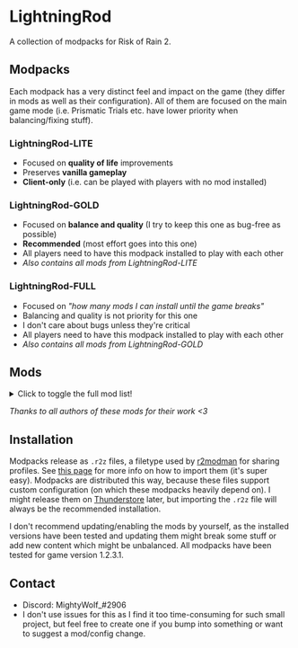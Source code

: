 # LightningRod

A collection of modpacks for Risk of Rain 2.

## Modpacks

Each modpack has a very distinct feel and impact on the game (they differ in mods as well as their configuration). All of them are focused on the main game mode (i.e. Prismatic Trials etc. have lower priority when balancing/fixing stuff).

### LightningRod-**LITE**

* Focused on **quality of life** improvements
* Preserves **vanilla gameplay**
* **Client-only** (i.e. can be played with players with no mod installed)

### LightningRod-**GOLD**

* Focused on **balance and quality** (I try to keep this one as bug-free as possible)
* **Recommended** (most effort goes into this one)
* All players need to have this modpack installed to play with each other
* *Also contains all mods from LightningRod-LITE*

### LightningRod-**FULL**

* Focused on *"how many mods I can install until the game breaks"*
* Balancing and quality is not priority for this one
* I don't care about bugs unless they're critical
* All players need to have this modpack installed to play with each other
* *Also contains all mods from LightningRod-GOLD*

## Mods

<details>
  <summary>Click to toggle the full mod list!</summary>

| Mod | LightningRod-FULL | LightningRod-GOLD | LightningRod-LITE |
| -- | :-: | :-: | :-: |
| [bbepis-BepInExPack](https://thunderstore.io/package/bbepis/BepInExPack/) | [5.4.1905](https://thunderstore.io/package/bbepis/BepInExPack/5.4.1905) | [5.4.1905](https://thunderstore.io/package/bbepis/BepInExPack/5.4.1905) | [5.4.1905](https://thunderstore.io/package/bbepis/BepInExPack/5.4.1905) |
| [XoXFaby-BetterUI](https://thunderstore.io/package/XoXFaby/BetterUI/) | [2.5.12](https://thunderstore.io/package/XoXFaby/BetterUI/2.5.12) | [2.5.12](https://thunderstore.io/package/XoXFaby/BetterUI/2.5.12) | [2.5.12](https://thunderstore.io/package/XoXFaby/BetterUI/2.5.12) |
| [RiskofThunder-HookGenPatcher](https://thunderstore.io/package/RiskofThunder/HookGenPatcher/) | [1.2.3](https://thunderstore.io/package/RiskofThunder/HookGenPatcher/1.2.3) | [1.2.3](https://thunderstore.io/package/RiskofThunder/HookGenPatcher/1.2.3) | [1.2.3](https://thunderstore.io/package/RiskofThunder/HookGenPatcher/1.2.3) |
| [JohnEdwa-RTAutoSprintEx](https://thunderstore.io/package/JohnEdwa/RTAutoSprintEx/) | [2.1.2](https://thunderstore.io/package/JohnEdwa/RTAutoSprintEx/2.1.2) | [2.1.2](https://thunderstore.io/package/JohnEdwa/RTAutoSprintEx/2.1.2) | [2.1.2](https://thunderstore.io/package/JohnEdwa/RTAutoSprintEx/2.1.2) |
| [XoXFaby-BetterAPI](https://thunderstore.io/package/XoXFaby/BetterAPI/) | [4.0.3](https://thunderstore.io/package/XoXFaby/BetterAPI/4.0.3) | [4.0.3](https://thunderstore.io/package/XoXFaby/BetterAPI/4.0.3) |
| [Evaisa-MoreShrines](https://thunderstore.io/package/Evaisa/MoreShrines/) | [1.5.1](https://thunderstore.io/package/Evaisa/MoreShrines/1.5.1) | [1.5.1](https://thunderstore.io/package/Evaisa/MoreShrines/1.5.1) |
| [Moffein-Acrid_Blight_Stack_Buff](https://thunderstore.io/package/Moffein/Acrid_Blight_Stack_Buff/) | [1.0.2](https://thunderstore.io/package/Moffein/Acrid_Blight_Stack_Buff/1.0.2) | [1.0.2](https://thunderstore.io/package/Moffein/Acrid_Blight_Stack_Buff/1.0.2) |
| [TheTimesweeper-AcridHitboxBuff](https://thunderstore.io/package/TheTimesweeper/AcridHitboxBuff/) | [1.1.1](https://thunderstore.io/package/TheTimesweeper/AcridHitboxBuff/1.1.1) | [1.1.1](https://thunderstore.io/package/TheTimesweeper/AcridHitboxBuff/1.1.1) |
| [XoXFaby-BetterGameplay](https://thunderstore.io/package/XoXFaby/BetterGameplay/) | [1.1.2](https://thunderstore.io/package/XoXFaby/BetterGameplay/1.1.2) | [1.1.2](https://thunderstore.io/package/XoXFaby/BetterGameplay/1.1.2) |
| [XoXFaby-MoreItems](https://thunderstore.io/package/XoXFaby/MoreItems/) | [2.2.2](https://thunderstore.io/package/XoXFaby/MoreItems/2.2.2) |
| [Moffein-Raise_Monster_Level_Cap](https://thunderstore.io/package/Moffein/Raise_Monster_Level_Cap/) | [1.0.8](https://thunderstore.io/package/Moffein/Raise_Monster_Level_Cap/1.0.8) | [1.0.8](https://thunderstore.io/package/Moffein/Raise_Monster_Level_Cap/1.0.8) |
| [Moffein-Lunar_Wisp_Falloff](https://thunderstore.io/package/Moffein/Lunar_Wisp_Falloff/) | [1.1.1](https://thunderstore.io/package/Moffein/Lunar_Wisp_Falloff/1.1.1) | [1.1.1](https://thunderstore.io/package/Moffein/Lunar_Wisp_Falloff/1.1.1) |
| [William758-DiluvianArtifact](https://thunderstore.io/package/William758/DiluvianArtifact/) | [1.1.1](https://thunderstore.io/package/William758/DiluvianArtifact/1.1.1) | [1.1.1](https://thunderstore.io/package/William758/DiluvianArtifact/1.1.1) |
| [Moffein-AI_Blacklist](https://thunderstore.io/package/Moffein/AI_Blacklist/) | [1.4.5](https://thunderstore.io/package/Moffein/AI_Blacklist/1.4.5) | [1.4.5](https://thunderstore.io/package/Moffein/AI_Blacklist/1.4.5) |
| [Bubbet-BubbetsItems](https://thunderstore.io/package/Bubbet/BubbetsItems/) | [1.7.0](https://thunderstore.io/package/Bubbet/BubbetsItems/1.7.0) |
| [Bubbet-SkipIntro](https://thunderstore.io/package/Bubbet/SkipIntro/) | [1.0.0](https://thunderstore.io/package/Bubbet/SkipIntro/1.0.0) | [1.0.0](https://thunderstore.io/package/Bubbet/SkipIntro/1.0.0) | [1.0.0](https://thunderstore.io/package/Bubbet/SkipIntro/1.0.0) |
| [Bubbet-WhatAmILookingAt](https://thunderstore.io/package/Bubbet/WhatAmILookingAt/) | [1.6.1](https://thunderstore.io/package/Bubbet/WhatAmILookingAt/1.6.1) | [1.6.1](https://thunderstore.io/package/Bubbet/WhatAmILookingAt/1.6.1) |
| [Bubbet-DamageHistory](https://thunderstore.io/package/Bubbet/DamageHistory/) | [1.2.1](https://thunderstore.io/package/Bubbet/DamageHistory/1.2.1) | [1.2.1](https://thunderstore.io/package/Bubbet/DamageHistory/1.2.1) | [1.2.1](https://thunderstore.io/package/Bubbet/DamageHistory/1.2.1) |
| [tristanmcpherson-R2API](https://thunderstore.io/package/tristanmcpherson/R2API/) | [4.3.21](https://thunderstore.io/package/tristanmcpherson/R2API/4.3.21) | [4.3.21](https://thunderstore.io/package/tristanmcpherson/R2API/4.3.21) | [4.3.21](https://thunderstore.io/package/tristanmcpherson/R2API/4.3.21) |
| [IHarbHD-DebugToolkit](https://thunderstore.io/package/IHarbHD/DebugToolkit/) | [3.7.1](https://thunderstore.io/package/IHarbHD/DebugToolkit/3.7.1) | [3.7.1](https://thunderstore.io/package/IHarbHD/DebugToolkit/3.7.1) | [3.7.1](https://thunderstore.io/package/IHarbHD/DebugToolkit/3.7.1) |
| [niwith-DropinMultiplayer](https://thunderstore.io/package/niwith/DropinMultiplayer/) | [2.0.0](https://thunderstore.io/package/niwith/DropinMultiplayer/2.0.0) | [2.0.0](https://thunderstore.io/package/niwith/DropinMultiplayer/2.0.0) | [2.0.0](https://thunderstore.io/package/niwith/DropinMultiplayer/2.0.0) |
| [Moffein-Fix_Playercount](https://thunderstore.io/package/Moffein/Fix_Playercount/) | [1.2.2](https://thunderstore.io/package/Moffein/Fix_Playercount/1.2.2) | [1.2.2](https://thunderstore.io/package/Moffein/Fix_Playercount/1.2.2) | [1.2.2](https://thunderstore.io/package/Moffein/Fix_Playercount/1.2.2) |
| [DekuDesu-MiniMapMod](https://thunderstore.io/package/DekuDesu/MiniMapMod/) | [3.3.2](https://thunderstore.io/package/DekuDesu/MiniMapMod/3.3.2) | [3.3.2](https://thunderstore.io/package/DekuDesu/MiniMapMod/3.3.2) | [3.3.2](https://thunderstore.io/package/DekuDesu/MiniMapMod/3.3.2) |
| [Faustvii-QoLChests](https://thunderstore.io/package/Faustvii/QoLChests/) | [1.1.8](https://thunderstore.io/package/Faustvii/QoLChests/1.1.8) | [1.1.8](https://thunderstore.io/package/Faustvii/QoLChests/1.1.8) | [1.1.8](https://thunderstore.io/package/Faustvii/QoLChests/1.1.8) |
| [ImKyle4815-ArtifactEnsemble](https://thunderstore.io/package/ImKyle4815/ArtifactEnsemble/) | [2.2.2](https://thunderstore.io/package/ImKyle4815/ArtifactEnsemble/2.2.2) | [2.2.2](https://thunderstore.io/package/ImKyle4815/ArtifactEnsemble/2.2.2) |
| [12GaugeAwayFromFace-Artificer_Academic_Skin](https://thunderstore.io/package/12GaugeAwayFromFace/Artificer_Academic_Skin/) | [1.0.4](https://thunderstore.io/package/12GaugeAwayFromFace/Artificer_Academic_Skin/1.0.4) | [1.0.4](https://thunderstore.io/package/12GaugeAwayFromFace/Artificer_Academic_Skin/1.0.4) |
| [MagnusMagnuson-BiggerBazaar](https://thunderstore.io/package/MagnusMagnuson/BiggerBazaar/) | [1.13.6](https://thunderstore.io/package/MagnusMagnuson/BiggerBazaar/1.13.6) | [1.13.6](https://thunderstore.io/package/MagnusMagnuson/BiggerBazaar/1.13.6) |
| [Dragonyck-Bomber](https://thunderstore.io/package/Dragonyck/Bomber/) | [1.2.1](https://thunderstore.io/package/Dragonyck/Bomber/1.2.1) |
| [Gnome-ChefMod](https://thunderstore.io/package/Gnome/ChefMod/) | [2.0.19](https://thunderstore.io/package/Gnome/ChefMod/2.0.19) | [2.0.19](https://thunderstore.io/package/Gnome/ChefMod/2.0.19) |
| [Judgy-ConfigEgocentrism](https://thunderstore.io/package/Judgy/ConfigEgocentrism/) | [1.2.0](https://thunderstore.io/package/Judgy/ConfigEgocentrism/1.2.0) | [1.2.0](https://thunderstore.io/package/Judgy/ConfigEgocentrism/1.2.0) |
| [nayDPz-Dancer](https://thunderstore.io/package/nayDPz/Dancer/) | [0.9.82](https://thunderstore.io/package/nayDPz/Dancer/0.9.82) | [0.9.82](https://thunderstore.io/package/nayDPz/Dancer/0.9.82) |
| [TailLover-DinoMulT](https://thunderstore.io/package/TailLover/DinoMulT/) | [1.0.3](https://thunderstore.io/package/TailLover/DinoMulT/1.0.3) | [1.0.3](https://thunderstore.io/package/TailLover/DinoMulT/1.0.3) |
| [egpimp-EggsUtils](https://thunderstore.io/package/egpimp/EggsUtils/) | [1.1.2](https://thunderstore.io/package/egpimp/EggsUtils/1.1.2) | [1.1.2](https://thunderstore.io/package/egpimp/EggsUtils/1.1.2) |
| [egpimp-EggsSkills](https://thunderstore.io/package/egpimp/EggsSkills/) | [2.1.3](https://thunderstore.io/package/egpimp/EggsSkills/2.1.3) | [2.1.3](https://thunderstore.io/package/egpimp/EggsSkills/2.1.3) |
| [EnforcerGang-Enforcer](https://thunderstore.io/package/EnforcerGang/Enforcer/) | [3.3.9](https://thunderstore.io/package/EnforcerGang/Enforcer/3.3.9) | [3.3.9](https://thunderstore.io/package/EnforcerGang/Enforcer/3.3.9) |
| [Moffein-Engi_M1_Autofire](https://thunderstore.io/package/Moffein/Engi_M1_Autofire/) | [1.1.4](https://thunderstore.io/package/Moffein/Engi_M1_Autofire/1.1.4) | [1.1.4](https://thunderstore.io/package/Moffein/Engi_M1_Autofire/1.1.4) |
| [Rico-GeneticArtifact](https://thunderstore.io/package/Rico/GeneticArtifact/) | [4.4.0](https://thunderstore.io/package/Rico/GeneticArtifact/4.4.0) | [4.4.0](https://thunderstore.io/package/Rico/GeneticArtifact/4.4.0) |
| [EnforcerGang-HAND_OVERCLOCKED](https://thunderstore.io/package/EnforcerGang/HAND_OVERCLOCKED/) | [0.2.6](https://thunderstore.io/package/EnforcerGang/HAND_OVERCLOCKED/0.2.6) | [0.2.6](https://thunderstore.io/package/EnforcerGang/HAND_OVERCLOCKED/0.2.6) |
| [ThinkInvis-Hypercrit](https://thunderstore.io/package/ThinkInvis/Hypercrit/) | [2.0.3](https://thunderstore.io/package/ThinkInvis/Hypercrit/2.0.3) | [2.0.3](https://thunderstore.io/package/ThinkInvis/Hypercrit/2.0.3) |
| [Shasocais-Melting_Pot](https://thunderstore.io/package/Shasocais/Melting_Pot/) | [0.0.75](https://thunderstore.io/package/Shasocais/Melting_Pot/0.0.75) |
| [Ya_boi_PHAT-MercenaryTweaks](https://thunderstore.io/package/Ya_boi_PHAT/MercenaryTweaks/) | [1.2.5](https://thunderstore.io/package/Ya_boi_PHAT/MercenaryTweaks/1.2.5) | [1.2.5](https://thunderstore.io/package/Ya_boi_PHAT/MercenaryTweaks/1.2.5) |
| [EnforcerGang-MinerUnearthed](https://thunderstore.io/package/EnforcerGang/MinerUnearthed/) | [1.6.9](https://thunderstore.io/package/EnforcerGang/MinerUnearthed/1.6.9) | [1.6.9](https://thunderstore.io/package/EnforcerGang/MinerUnearthed/1.6.9) |
| [TheMysticSword-MysticsRisky2Utils](https://thunderstore.io/package/TheMysticSword/MysticsRisky2Utils/) | [2.0.4](https://thunderstore.io/package/TheMysticSword/MysticsRisky2Utils/2.0.4) | [2.0.4](https://thunderstore.io/package/TheMysticSword/MysticsRisky2Utils/2.0.4) |
| [TheMysticSword-MysticsItems](https://thunderstore.io/package/TheMysticSword/MysticsItems/) | [2.0.13](https://thunderstore.io/package/TheMysticSword/MysticsItems/2.0.13) | [2.0.13](https://thunderstore.io/package/TheMysticSword/MysticsItems/2.0.13) |
| [Paladin_Alliance-PaladinMod](https://thunderstore.io/package/Paladin_Alliance/PaladinMod/) | [1.5.10](https://thunderstore.io/package/Paladin_Alliance/PaladinMod/1.5.10) | [1.5.10](https://thunderstore.io/package/Paladin_Alliance/PaladinMod/1.5.10) |
| [RedMushie-RedsSacrifice](https://thunderstore.io/package/RedMushie/RedsSacrifice/) | [1.1.1](https://thunderstore.io/package/RedMushie/RedsSacrifice/1.1.1) | [1.1.1](https://thunderstore.io/package/RedMushie/RedsSacrifice/1.1.1) |
| [Heyimnoob-SkillsFromtheDeepEnd](https://thunderstore.io/package/Heyimnoob/SkillsFromtheDeepEnd/) | [1.9.0](https://thunderstore.io/package/Heyimnoob/SkillsFromtheDeepEnd/1.9.0) |
| [EnforcerGang-SniperClassic](https://thunderstore.io/package/EnforcerGang/SniperClassic/) | [1.0.13](https://thunderstore.io/package/EnforcerGang/SniperClassic/1.0.13) | [1.0.13](https://thunderstore.io/package/EnforcerGang/SniperClassic/1.0.13) |
| [TheTimesweeper-SurvivorSortOrder](https://thunderstore.io/package/TheTimesweeper/SurvivorSortOrder/) | [0.1.2](https://thunderstore.io/package/TheTimesweeper/SurvivorSortOrder/0.1.2) | [0.1.2](https://thunderstore.io/package/TheTimesweeper/SurvivorSortOrder/0.1.2) |
| [kking117-WarBannerBuff](https://thunderstore.io/package/kking117/WarBannerBuff/) | [5.0.2](https://thunderstore.io/package/kking117/WarBannerBuff/5.0.2) | [5.0.2](https://thunderstore.io/package/kking117/WarBannerBuff/5.0.2) |
| [William758-ZetArtifacts](https://thunderstore.io/package/William758/ZetArtifacts/) | [1.3.4](https://thunderstore.io/package/William758/ZetArtifacts/1.3.4) | [1.3.4](https://thunderstore.io/package/William758/ZetArtifacts/1.3.4) |
| [Dragonyck-Auriel](https://thunderstore.io/package/Dragonyck/Auriel/) | [1.5.0](https://thunderstore.io/package/Dragonyck/Auriel/1.5.0) |
| [DrBibop-VRAPI](https://thunderstore.io/package/DrBibop/VRAPI/) | [1.0.1](https://thunderstore.io/package/DrBibop/VRAPI/1.0.1) |
| [dgosling-dgoslings_Samus_Mod](https://thunderstore.io/package/dgosling/dgoslings_Samus_Mod/) | [2.1.9](https://thunderstore.io/package/dgosling/dgoslings_Samus_Mod/2.1.9) |
| [Ethanol10-Ganondorf_Mod](https://thunderstore.io/package/Ethanol10/Ganondorf_Mod/) | [2.1.5](https://thunderstore.io/package/Ethanol10/Ganondorf_Mod/2.1.5) |
| [kinggrinyov-KingModUtilities](https://thunderstore.io/package/kinggrinyov/KingModUtilities/) | [1.8.1](https://thunderstore.io/package/kinggrinyov/KingModUtilities/1.8.1) |
| [kinggrinyov-Goku](https://thunderstore.io/package/kinggrinyov/Goku/) | [2.12.0](https://thunderstore.io/package/kinggrinyov/Goku/2.12.0) |
| [Dragonyck-Gunslinger](https://thunderstore.io/package/Dragonyck/Gunslinger/) | [1.9.1](https://thunderstore.io/package/Dragonyck/Gunslinger/1.9.1) |
| [kinggrinyov-KingItems](https://thunderstore.io/package/kinggrinyov/KingItems/) | [1.4.2](https://thunderstore.io/package/kinggrinyov/KingItems/1.4.2) |
| [Tymmey-Lemurian](https://thunderstore.io/package/Tymmey/Lemurian/) | [7.3.2](https://thunderstore.io/package/Tymmey/Lemurian/7.3.2) |
| [RumblingJOSEPH-PlugInChipsMod](https://thunderstore.io/package/RumblingJOSEPH/PlugInChipsMod/) | [1.1.1](https://thunderstore.io/package/RumblingJOSEPH/PlugInChipsMod/1.1.1) |
| [lemonlust-SettMod](https://thunderstore.io/package/lemonlust/SettMod/) | [4.4.0](https://thunderstore.io/package/lemonlust/SettMod/4.4.0) |
| [JavAngle-TheHouse](https://thunderstore.io/package/JavAngle/TheHouse/) | [1.6.1](https://thunderstore.io/package/JavAngle/TheHouse/1.6.1) |
| [Dragonyck-Tracer](https://thunderstore.io/package/Dragonyck/Tracer/) | [1.5.3](https://thunderstore.io/package/Dragonyck/Tracer/1.5.3) |
| [kinggrinyov-Trunks](https://thunderstore.io/package/kinggrinyov/Trunks/) | [1.2.0](https://thunderstore.io/package/kinggrinyov/Trunks/1.2.0) |
| [Mico27-TTGL_Mod](https://thunderstore.io/package/Mico27/TTGL_Mod/) | [0.4.4](https://thunderstore.io/package/Mico27/TTGL_Mod/0.4.4) |
| [kinggrinyov-Vegeta](https://thunderstore.io/package/kinggrinyov/Vegeta/) | [1.4.0](https://thunderstore.io/package/kinggrinyov/Vegeta/1.4.0) |
| [ThinkInvis-TILER2](https://thunderstore.io/package/ThinkInvis/TILER2/) | [7.1.0](https://thunderstore.io/package/ThinkInvis/TILER2/7.1.0) | [7.1.0](https://thunderstore.io/package/ThinkInvis/TILER2/7.1.0) |
| [ThinkInvis-ClassicItems](https://thunderstore.io/package/ThinkInvis/ClassicItems/) | [7.1.0](https://thunderstore.io/package/ThinkInvis/ClassicItems/7.1.0) |
| [ThinkInvis-Admiral](https://thunderstore.io/package/ThinkInvis/Admiral/) | [2.5.1](https://thunderstore.io/package/ThinkInvis/Admiral/2.5.1) |
| [ThinkInvis-TinkersSatchel](https://thunderstore.io/package/ThinkInvis/TinkersSatchel/) | [2.3.3](https://thunderstore.io/package/ThinkInvis/TinkersSatchel/2.3.3) | [2.3.3](https://thunderstore.io/package/ThinkInvis/TinkersSatchel/2.3.3) |
| [Recheesers-AmmoLocker](https://thunderstore.io/package/Recheesers/AmmoLocker/) | [1.0.3](https://thunderstore.io/package/Recheesers/AmmoLocker/1.0.3) | [1.0.3](https://thunderstore.io/package/Recheesers/AmmoLocker/1.0.3) |
| [wildbook-TooManyFriends](https://thunderstore.io/package/wildbook/TooManyFriends/) | [1.2.1](https://thunderstore.io/package/wildbook/TooManyFriends/1.2.1) | [1.2.1](https://thunderstore.io/package/wildbook/TooManyFriends/1.2.1) | [1.2.1](https://thunderstore.io/package/wildbook/TooManyFriends/1.2.1) |
| [12GaugeAwayFromFace-Commando_Elite_Trooper_Skin](https://thunderstore.io/package/12GaugeAwayFromFace/Commando_Elite_Trooper_Skin/) | [1.2.2](https://thunderstore.io/package/12GaugeAwayFromFace/Commando_Elite_Trooper_Skin/1.2.2) | [1.2.2](https://thunderstore.io/package/12GaugeAwayFromFace/Commando_Elite_Trooper_Skin/1.2.2) |
| [BokChoyWithSoy-Phoenix_Wright_Mod](https://thunderstore.io/package/BokChoyWithSoy/Phoenix_Wright_Mod/) | [1.7.4](https://thunderstore.io/package/BokChoyWithSoy/Phoenix_Wright_Mod/1.7.4) |
| [KingEnderBrine-ProperSave](https://thunderstore.io/package/KingEnderBrine/ProperSave/) | [2.8.3](https://thunderstore.io/package/KingEnderBrine/ProperSave/2.8.3) | [2.8.3](https://thunderstore.io/package/KingEnderBrine/ProperSave/2.8.3) | [2.8.3](https://thunderstore.io/package/KingEnderBrine/ProperSave/2.8.3) |
| [AceOfShades-QuickRestart](https://thunderstore.io/package/AceOfShades/QuickRestart/) | [1.4.1](https://thunderstore.io/package/AceOfShades/QuickRestart/1.4.1) | [1.4.1](https://thunderstore.io/package/AceOfShades/QuickRestart/1.4.1) | [1.4.1](https://thunderstore.io/package/AceOfShades/QuickRestart/1.4.1) |
| [DestroyedClone-HealthbarImmune](https://thunderstore.io/package/DestroyedClone/HealthbarImmune/) | [1.0.1](https://thunderstore.io/package/DestroyedClone/HealthbarImmune/1.0.1) | [1.0.1](https://thunderstore.io/package/DestroyedClone/HealthbarImmune/1.0.1) | [1.0.1](https://thunderstore.io/package/DestroyedClone/HealthbarImmune/1.0.1) |
| [DestroyedClone-ViewAllViewables](https://thunderstore.io/package/DestroyedClone/ViewAllViewables/) | [1.1.1](https://thunderstore.io/package/DestroyedClone/ViewAllViewables/1.1.1) | [1.1.1](https://thunderstore.io/package/DestroyedClone/ViewAllViewables/1.1.1) | [1.1.1](https://thunderstore.io/package/DestroyedClone/ViewAllViewables/1.1.1) |
| [RandomlyAwesome-PingOrdering](https://thunderstore.io/package/RandomlyAwesome/PingOrdering/) | [1.0.1](https://thunderstore.io/package/RandomlyAwesome/PingOrdering/1.0.1) |
| [Lunzir2-BazaarLunarForEveryone](https://thunderstore.io/package/Lunzir2/BazaarLunarForEveryone/) | [1.1.0](https://thunderstore.io/package/Lunzir2/BazaarLunarForEveryone/1.1.0) | [1.1.0](https://thunderstore.io/package/Lunzir2/BazaarLunarForEveryone/1.1.0) |
| [KingEnderBrine-LobbySkinsFix](https://thunderstore.io/package/KingEnderBrine/LobbySkinsFix/) | [1.2.0](https://thunderstore.io/package/KingEnderBrine/LobbySkinsFix/1.2.0) | [1.2.0](https://thunderstore.io/package/KingEnderBrine/LobbySkinsFix/1.2.0) |
| [Moffein-EliteReworks](https://thunderstore.io/package/Moffein/EliteReworks/) | [1.6.0](https://thunderstore.io/package/Moffein/EliteReworks/1.6.0) | [1.6.0](https://thunderstore.io/package/Moffein/EliteReworks/1.6.0) |
| [LordOfTheNugget-ArtificerFrostSurge](https://thunderstore.io/package/LordOfTheNugget/ArtificerFrostSurge/) | [1.4.0](https://thunderstore.io/package/LordOfTheNugget/ArtificerFrostSurge/1.4.0) | [1.4.0](https://thunderstore.io/package/LordOfTheNugget/ArtificerFrostSurge/1.4.0) |
| [Pipman3000-TeleporterShowRedux](https://thunderstore.io/package/Pipman3000/TeleporterShowRedux/) | [1.0.4](https://thunderstore.io/package/Pipman3000/TeleporterShowRedux/1.0.4) | [1.0.4](https://thunderstore.io/package/Pipman3000/TeleporterShowRedux/1.0.4) |
| [LexLamb-MechArtificer](https://thunderstore.io/package/LexLamb/MechArtificer/) | [0.0.1](https://thunderstore.io/package/LexLamb/MechArtificer/0.0.1) | [0.0.1](https://thunderstore.io/package/LexLamb/MechArtificer/0.0.1) |
| [KingEnderBrine-ScrollableLobbyUI](https://thunderstore.io/package/KingEnderBrine/ScrollableLobbyUI/) | [1.7.5](https://thunderstore.io/package/KingEnderBrine/ScrollableLobbyUI/1.7.5) | [1.7.5](https://thunderstore.io/package/KingEnderBrine/ScrollableLobbyUI/1.7.5) |
| [KosmosisDire-TeammateRevival](https://thunderstore.io/package/KosmosisDire/TeammateRevival/) | [4.1.3](https://thunderstore.io/package/KosmosisDire/TeammateRevival/4.1.3) | [4.1.3](https://thunderstore.io/package/KosmosisDire/TeammateRevival/4.1.3) |
| [Moffein-Bandit_Tweaks](https://thunderstore.io/package/Moffein/Bandit_Tweaks/) | [1.7.1](https://thunderstore.io/package/Moffein/Bandit_Tweaks/1.7.1) | [1.7.1](https://thunderstore.io/package/Moffein/Bandit_Tweaks/1.7.1) |
| [MagnusMagnuson-ScannerPlusOne](https://thunderstore.io/package/MagnusMagnuson/ScannerPlusOne/) | [2.7.0](https://thunderstore.io/package/MagnusMagnuson/ScannerPlusOne/2.7.0) | [2.7.0](https://thunderstore.io/package/MagnusMagnuson/ScannerPlusOne/2.7.0) |
| [kking117-FlatItemBuff](https://thunderstore.io/package/kking117/FlatItemBuff/) | [1.11.0](https://thunderstore.io/package/kking117/FlatItemBuff/1.11.0) | [1.11.0](https://thunderstore.io/package/kking117/FlatItemBuff/1.11.0) |
| [HIFU-HuntressAutoaimFix](https://thunderstore.io/package/HIFU/HuntressAutoaimFix/) | [1.0.8](https://thunderstore.io/package/HIFU/HuntressAutoaimFix/1.0.8) | [1.0.8](https://thunderstore.io/package/HIFU/HuntressAutoaimFix/1.0.8) |
| [HIFU-HIFUHuntressTweaks](https://thunderstore.io/package/HIFU/HIFUHuntressTweaks/) | [4.2.1](https://thunderstore.io/package/HIFU/HIFUHuntressTweaks/4.2.1) | [4.2.1](https://thunderstore.io/package/HIFU/HIFUHuntressTweaks/4.2.1) |
| [LuaFubuki-Void_Reaver](https://thunderstore.io/package/LuaFubuki/Void_Reaver/) | [0.6.8](https://thunderstore.io/package/LuaFubuki/Void_Reaver/0.6.8) |
| [TeaL-DekuMod](https://thunderstore.io/package/TeaL/DekuMod/) | [3.1.6](https://thunderstore.io/package/TeaL/DekuMod/3.1.6) |
| [Lemner-TF2SoldierMod](https://thunderstore.io/package/Lemner/TF2SoldierMod/) | [1.3.0](https://thunderstore.io/package/Lemner/TF2SoldierMod/1.3.0) |
| [TemplarBoyz-PlayableTemplar](https://thunderstore.io/package/TemplarBoyz/PlayableTemplar/) | [1.1.1](https://thunderstore.io/package/TemplarBoyz/PlayableTemplar/1.1.1) | [1.1.1](https://thunderstore.io/package/TemplarBoyz/PlayableTemplar/1.1.1) |
| [Maci-ReadyConfig](https://thunderstore.io/package/Maci/ReadyConfig/) | [1.0.0](https://thunderstore.io/package/Maci/ReadyConfig/1.0.0) | [1.0.0](https://thunderstore.io/package/Maci/ReadyConfig/1.0.0) | [1.0.0](https://thunderstore.io/package/Maci/ReadyConfig/1.0.0) |
| [Mico27-FixVoidFog](https://thunderstore.io/package/Mico27/FixVoidFog/) | [1.0.1](https://thunderstore.io/package/Mico27/FixVoidFog/1.0.1) |
| [KingEnderBrine-ExtraSkillSlots](https://thunderstore.io/package/KingEnderBrine/ExtraSkillSlots/) | [1.5.1](https://thunderstore.io/package/KingEnderBrine/ExtraSkillSlots/1.5.1) |
| [Anreol-ReleasedFromTheVoid](https://thunderstore.io/package/Anreol/ReleasedFromTheVoid/) | [0.0.3](https://thunderstore.io/package/Anreol/ReleasedFromTheVoid/0.0.3) |
| [LuaFubuki-BootlegRogueWisp](https://thunderstore.io/package/LuaFubuki/BootlegRogueWisp/) | [0.1.3](https://thunderstore.io/package/LuaFubuki/BootlegRogueWisp/0.1.3) |
| [lemonlust-KatarinaMod](https://thunderstore.io/package/lemonlust/KatarinaMod/) | [1.4.1](https://thunderstore.io/package/lemonlust/KatarinaMod/1.4.1) |
| [XoXFaby-MMHOOK_Standalone](https://thunderstore.io/package/XoXFaby/MMHOOK_Standalone/) | [1.0.3](https://thunderstore.io/package/XoXFaby/MMHOOK_Standalone/1.0.3) |
| [Groove_Salad-UntitledDifficultyMod](https://thunderstore.io/package/Groove_Salad/UntitledDifficultyMod/) | [1.0.1](https://thunderstore.io/package/Groove_Salad/UntitledDifficultyMod/1.0.1) | [1.0.1](https://thunderstore.io/package/Groove_Salad/UntitledDifficultyMod/1.0.1) |
| [LuaFubuki-Lil_Heretic](https://thunderstore.io/package/LuaFubuki/Lil_Heretic/) | [0.1.4](https://thunderstore.io/package/LuaFubuki/Lil_Heretic/0.1.4) |
| [Lunzir2-WannaGoHome](https://thunderstore.io/package/Lunzir2/WannaGoHome/) | [1.1.1](https://thunderstore.io/package/Lunzir2/WannaGoHome/1.1.1) | [1.1.1](https://thunderstore.io/package/Lunzir2/WannaGoHome/1.1.1) |
| [12GaugeAwayFromFace-TF2_Engineer_Skin](https://thunderstore.io/package/12GaugeAwayFromFace/TF2_Engineer_Skin/) | [1.0.3](https://thunderstore.io/package/12GaugeAwayFromFace/TF2_Engineer_Skin/1.0.3) | [1.0.3](https://thunderstore.io/package/12GaugeAwayFromFace/TF2_Engineer_Skin/1.0.3) |
| [Moffein-No_Levelup_Heal](https://thunderstore.io/package/Moffein/No_Levelup_Heal/) | [1.0.5](https://thunderstore.io/package/Moffein/No_Levelup_Heal/1.0.5) | [1.0.5](https://thunderstore.io/package/Moffein/No_Levelup_Heal/1.0.5) |
| [Dragonyck-BanditReloaded](https://thunderstore.io/package/Dragonyck/BanditReloaded/) | [4.1.1](https://thunderstore.io/package/Dragonyck/BanditReloaded/4.1.1) | [4.1.1](https://thunderstore.io/package/Dragonyck/BanditReloaded/4.1.1) |
| [AcidAssassin-Artifact_of_Drift](https://thunderstore.io/package/AcidAssassin/Artifact_of_Drift/) | [1.0.1](https://thunderstore.io/package/AcidAssassin/Artifact_of_Drift/1.0.1) | [1.0.1](https://thunderstore.io/package/AcidAssassin/Artifact_of_Drift/1.0.1) |
| [MightyWolf_-ItemScorePlus](https://thunderstore.io/package/MightyWolf_/ItemScorePlus/) | [1.1.1](https://thunderstore.io/package/MightyWolf_/ItemScorePlus/1.1.1) | [1.1.1](https://thunderstore.io/package/MightyWolf_/ItemScorePlus/1.1.1) | [1.1.1](https://thunderstore.io/package/MightyWolf_/ItemScorePlus/1.1.1) |
| [KingEnderBrine-LobbyVotesSave](https://thunderstore.io/package/KingEnderBrine/LobbyVotesSave/) | [1.3.0](https://thunderstore.io/package/KingEnderBrine/LobbyVotesSave/1.3.0) | [1.3.0](https://thunderstore.io/package/KingEnderBrine/LobbyVotesSave/1.3.0) | [1.3.0](https://thunderstore.io/package/KingEnderBrine/LobbyVotesSave/1.3.0) |
| [HIFU-HIFUEngineerTweaks](https://thunderstore.io/package/HIFU/HIFUEngineerTweaks/) | [1.0.5](https://thunderstore.io/package/HIFU/HIFUEngineerTweaks/1.0.5) | [1.0.5](https://thunderstore.io/package/HIFU/HIFUEngineerTweaks/1.0.5) |
| [Moffein-Ancient_Wisp](https://thunderstore.io/package/Moffein/Ancient_Wisp/) | [1.4.2](https://thunderstore.io/package/Moffein/Ancient_Wisp/1.4.2) | [1.4.2](https://thunderstore.io/package/Moffein/Ancient_Wisp/1.4.2) |
| [Moffein-Clay_Men](https://thunderstore.io/package/Moffein/Clay_Men/) | [1.4.2](https://thunderstore.io/package/Moffein/Clay_Men/1.4.2) | [1.4.2](https://thunderstore.io/package/Moffein/Clay_Men/1.4.2) |
| [KingEnderBrine-AccumulativeArtifacts](https://thunderstore.io/package/KingEnderBrine/AccumulativeArtifacts/) | [1.3.0](https://thunderstore.io/package/KingEnderBrine/AccumulativeArtifacts/1.3.0) | [1.3.0](https://thunderstore.io/package/KingEnderBrine/AccumulativeArtifacts/1.3.0) |
| [KingEnderBrine-LoadoutMetamorphosis](https://thunderstore.io/package/KingEnderBrine/LoadoutMetamorphosis/) | [1.1.0](https://thunderstore.io/package/KingEnderBrine/LoadoutMetamorphosis/1.1.0) | [1.1.0](https://thunderstore.io/package/KingEnderBrine/LoadoutMetamorphosis/1.1.0) |
| [Chen-ChensHelpers](https://thunderstore.io/package/Chen/ChensHelpers/) | [1.1.2](https://thunderstore.io/package/Chen/ChensHelpers/1.1.2) | [1.1.2](https://thunderstore.io/package/Chen/ChensHelpers/1.1.2) |
| [Chen-ChensBombasticMod](https://thunderstore.io/package/Chen/ChensBombasticMod/) | [2.0.6](https://thunderstore.io/package/Chen/ChensBombasticMod/2.0.6) | [2.0.6](https://thunderstore.io/package/Chen/ChensBombasticMod/2.0.6) |
| [Chen-ChensGradiusMod](https://thunderstore.io/package/Chen/ChensGradiusMod/) | [3.5.4](https://thunderstore.io/package/Chen/ChensGradiusMod/3.5.4) | [3.5.4](https://thunderstore.io/package/Chen/ChensGradiusMod/3.5.4) |
| [Chen-ChillDrone](https://thunderstore.io/package/Chen/ChillDrone/) | [2.1.2](https://thunderstore.io/package/Chen/ChillDrone/2.1.2) | [2.1.2](https://thunderstore.io/package/Chen/ChillDrone/2.1.2) |
| [duckduckgreyduck-ArtificerExtended](https://thunderstore.io/package/duckduckgreyduck/ArtificerExtended/) | [3.3.2](https://thunderstore.io/package/duckduckgreyduck/ArtificerExtended/3.3.2) | [3.3.2](https://thunderstore.io/package/duckduckgreyduck/ArtificerExtended/3.3.2) |
| [Chen-ChensMinionRetarget](https://thunderstore.io/package/Chen/ChensMinionRetarget/) | [1.0.8](https://thunderstore.io/package/Chen/ChensMinionRetarget/1.0.8) | [1.0.8](https://thunderstore.io/package/Chen/ChensMinionRetarget/1.0.8) |
| [duckduckgreyduck-LazyBastardEngineer](https://thunderstore.io/package/duckduckgreyduck/LazyBastardEngineer/) | [2.1.0](https://thunderstore.io/package/duckduckgreyduck/LazyBastardEngineer/2.1.0) | [2.1.0](https://thunderstore.io/package/duckduckgreyduck/LazyBastardEngineer/2.1.0) |
| [Lunzir2-StageBuilderTool](https://thunderstore.io/package/Lunzir2/StageBuilderTool/) | [1.0.1](https://thunderstore.io/package/Lunzir2/StageBuilderTool/1.0.1) | [1.0.1](https://thunderstore.io/package/Lunzir2/StageBuilderTool/1.0.1) |
| [Chen-Qb](https://thunderstore.io/package/Chen/Qb/) | [2.1.2](https://thunderstore.io/package/Chen/Qb/2.1.2) | [2.1.2](https://thunderstore.io/package/Chen/Qb/2.1.2) |
| [Moffein-Risky_Artifacts](https://thunderstore.io/package/Moffein/Risky_Artifacts/) | [1.5.1](https://thunderstore.io/package/Moffein/Risky_Artifacts/1.5.1) | [1.5.1](https://thunderstore.io/package/Moffein/Risky_Artifacts/1.5.1) |
| [1nsider-1nsiderItems](https://thunderstore.io/package/1nsider/1nsiderItems/) | [1.1.13](https://thunderstore.io/package/1nsider/1nsiderItems/1.1.13) | [1.1.13](https://thunderstore.io/package/1nsider/1nsiderItems/1.1.13) |
| [Chen-ChensClassicItems](https://thunderstore.io/package/Chen/ChensClassicItems/) | [3.1.3](https://thunderstore.io/package/Chen/ChensClassicItems/3.1.3) |
| [wildbook-MiniRpcLib](https://thunderstore.io/package/wildbook/MiniRpcLib/) | [0.0.3](https://thunderstore.io/package/wildbook/MiniRpcLib/0.0.3) |
| [PopcornFactory-Wisp_WarframeSurvivorMod](https://thunderstore.io/package/PopcornFactory/Wisp_WarframeSurvivorMod/) | [2.0.2](https://thunderstore.io/package/PopcornFactory/Wisp_WarframeSurvivorMod/2.0.2) |
| [Dragonyck-Synergies](https://thunderstore.io/package/Dragonyck/Synergies/) | [2.0.3](https://thunderstore.io/package/Dragonyck/Synergies/2.0.3) |
| [Team_Pepega-AurelionSol](https://thunderstore.io/package/Team_Pepega/AurelionSol/) | [1.1.0](https://thunderstore.io/package/Team_Pepega/AurelionSol/1.1.0) |
| [HIFU-HIFUCommandoTweaks](https://thunderstore.io/package/HIFU/HIFUCommandoTweaks/) | [1.0.1](https://thunderstore.io/package/HIFU/HIFUCommandoTweaks/1.0.1) | [1.0.1](https://thunderstore.io/package/HIFU/HIFUCommandoTweaks/1.0.1) |
| [Groove_Salad-NetworkedItemTransformNotifications](https://thunderstore.io/package/Groove_Salad/NetworkedItemTransformNotifications/) | [1.0.0](https://thunderstore.io/package/Groove_Salad/NetworkedItemTransformNotifications/1.0.0) | [1.0.0](https://thunderstore.io/package/Groove_Salad/NetworkedItemTransformNotifications/1.0.0) |
| [KingEnderBrine-InLobbyConfig](https://thunderstore.io/package/KingEnderBrine/InLobbyConfig/) | [1.4.0](https://thunderstore.io/package/KingEnderBrine/InLobbyConfig/1.4.0) | [1.4.0](https://thunderstore.io/package/KingEnderBrine/InLobbyConfig/1.4.0) |
| [KingEnderBrine-ArtifactsRandomizer](https://thunderstore.io/package/KingEnderBrine/ArtifactsRandomizer/) | [2.3.1](https://thunderstore.io/package/KingEnderBrine/ArtifactsRandomizer/2.3.1) | [2.3.1](https://thunderstore.io/package/KingEnderBrine/ArtifactsRandomizer/2.3.1) |
| [KingEnderBrine-RandomCharacterSelection](https://thunderstore.io/package/KingEnderBrine/RandomCharacterSelection/) | [1.4.1](https://thunderstore.io/package/KingEnderBrine/RandomCharacterSelection/1.4.1) | [1.4.1](https://thunderstore.io/package/KingEnderBrine/RandomCharacterSelection/1.4.1) | [1.4.1](https://thunderstore.io/package/KingEnderBrine/RandomCharacterSelection/1.4.1) |
| [DestroyedClone-ChatboxEdit](https://thunderstore.io/package/DestroyedClone/ChatboxEdit/) | [1.0.1](https://thunderstore.io/package/DestroyedClone/ChatboxEdit/1.0.1) | [1.0.1](https://thunderstore.io/package/DestroyedClone/ChatboxEdit/1.0.1) | [1.0.1](https://thunderstore.io/package/DestroyedClone/ChatboxEdit/1.0.1) |
| [Wolfo-LittleGameplayTweaks](https://thunderstore.io/package/Wolfo/LittleGameplayTweaks/) | [2.0.4](https://thunderstore.io/package/Wolfo/LittleGameplayTweaks/2.0.4) | [2.0.4](https://thunderstore.io/package/Wolfo/LittleGameplayTweaks/2.0.4) |
| [Wolfo-WolfoQualityOfLife](https://thunderstore.io/package/Wolfo/WolfoQualityOfLife/) | [2.0.4](https://thunderstore.io/package/Wolfo/WolfoQualityOfLife/2.0.4) | [2.0.4](https://thunderstore.io/package/Wolfo/WolfoQualityOfLife/2.0.4) |
| [Wolfo-FixedSpawnDissonance](https://thunderstore.io/package/Wolfo/FixedSpawnDissonance/) | [2.0.3](https://thunderstore.io/package/Wolfo/FixedSpawnDissonance/2.0.3) | [2.0.3](https://thunderstore.io/package/Wolfo/FixedSpawnDissonance/2.0.3) |
| [zombieseatflesh7-Oops_All_Void](https://thunderstore.io/package/zombieseatflesh7/Oops_All_Void/) | [1.1.0](https://thunderstore.io/package/zombieseatflesh7/Oops_All_Void/1.1.0) | [1.1.0](https://thunderstore.io/package/zombieseatflesh7/Oops_All_Void/1.1.0) |
| [zombieseatflesh7-Artifact_of_Potential](https://thunderstore.io/package/zombieseatflesh7/Artifact_of_Potential/) | [1.2.1](https://thunderstore.io/package/zombieseatflesh7/Artifact_of_Potential/1.2.1) | [1.2.1](https://thunderstore.io/package/zombieseatflesh7/Artifact_of_Potential/1.2.1) |
| [Lunzir2-BossRewardForEveryone](https://thunderstore.io/package/Lunzir2/BossRewardForEveryone/) | [1.0.4](https://thunderstore.io/package/Lunzir2/BossRewardForEveryone/1.0.4) | [1.0.4](https://thunderstore.io/package/Lunzir2/BossRewardForEveryone/1.0.4) |
| [TheTimesweeper-HenryMod](https://thunderstore.io/package/TheTimesweeper/HenryMod/) | [2.1.1](https://thunderstore.io/package/TheTimesweeper/HenryMod/2.1.1) | [2.1.1](https://thunderstore.io/package/TheTimesweeper/HenryMod/2.1.1) |
| [PopcornFactory-DittoMod](https://thunderstore.io/package/PopcornFactory/DittoMod/) | [1.1.10](https://thunderstore.io/package/PopcornFactory/DittoMod/1.1.10) |
| [nayDPz-Yasuo](https://thunderstore.io/package/nayDPz/Yasuo/) | [1.0.0](https://thunderstore.io/package/nayDPz/Yasuo/1.0.0) |
| [Vulf-ScoutTF2](https://thunderstore.io/package/Vulf/ScoutTF2/) | [0.2.0](https://thunderstore.io/package/Vulf/ScoutTF2/0.2.0) |
| [Bubbet-FixTeleportMomentum](https://thunderstore.io/package/Bubbet/FixTeleportMomentum/) | [1.0.0](https://thunderstore.io/package/Bubbet/FixTeleportMomentum/1.0.0) | [1.0.0](https://thunderstore.io/package/Bubbet/FixTeleportMomentum/1.0.0) | [1.0.0](https://thunderstore.io/package/Bubbet/FixTeleportMomentum/1.0.0) |
| [TheMysticSword-BanditHPThresholdDisplay](https://thunderstore.io/package/TheMysticSword/BanditHPThresholdDisplay/) | [1.0.1](https://thunderstore.io/package/TheMysticSword/BanditHPThresholdDisplay/1.0.1) | [1.0.1](https://thunderstore.io/package/TheMysticSword/BanditHPThresholdDisplay/1.0.1) | [1.0.1](https://thunderstore.io/package/TheMysticSword/BanditHPThresholdDisplay/1.0.1) |
| [Amadare-RailCharges](https://thunderstore.io/package/Amadare/RailCharges/) | [0.1.1](https://thunderstore.io/package/Amadare/RailCharges/0.1.1) | [0.1.1](https://thunderstore.io/package/Amadare/RailCharges/0.1.1) |
| [kking117-HalcyonSeedBuff](https://thunderstore.io/package/kking117/HalcyonSeedBuff/) | [1.0.3](https://thunderstore.io/package/kking117/HalcyonSeedBuff/1.0.3) | [1.0.3](https://thunderstore.io/package/kking117/HalcyonSeedBuff/1.0.3) |
| [nobleRadical-Resonance_Field_Generator](https://thunderstore.io/package/nobleRadical/Resonance_Field_Generator/) | [1.1.3](https://thunderstore.io/package/nobleRadical/Resonance_Field_Generator/1.1.3) |
| [Vl4dimyr-CaptainShotgunModes](https://thunderstore.io/package/Vl4dimyr/CaptainShotgunModes/) | [1.3.0](https://thunderstore.io/package/Vl4dimyr/CaptainShotgunModes/1.3.0) | [1.3.0](https://thunderstore.io/package/Vl4dimyr/CaptainShotgunModes/1.3.0) |
| [BLKNeko-MegamanXMod](https://thunderstore.io/package/BLKNeko/MegamanXMod/) | [3.0.0](https://thunderstore.io/package/BLKNeko/MegamanXMod/3.0.0) |
| [dotflare-AntiqueCaptain](https://thunderstore.io/package/dotflare/AntiqueCaptain/) | [1.0.7](https://thunderstore.io/package/dotflare/AntiqueCaptain/1.0.7) | [1.0.7](https://thunderstore.io/package/dotflare/AntiqueCaptain/1.0.7) |
| [zorp-ArtifactOfOrder](https://thunderstore.io/package/zorp/ArtifactOfOrder/) | [1.0.3](https://thunderstore.io/package/zorp/ArtifactOfOrder/1.0.3) | [1.0.3](https://thunderstore.io/package/zorp/ArtifactOfOrder/1.0.3) |
| [SpikestripModding-Spikestrip2_0](https://thunderstore.io/package/SpikestripModding/Spikestrip2_0/) | [1.0.1](https://thunderstore.io/package/SpikestripModding/Spikestrip2_0/1.0.1) | [1.0.1](https://thunderstore.io/package/SpikestripModding/Spikestrip2_0/1.0.1) |
| [RyanPallesen-FW_Artifacts](https://thunderstore.io/package/RyanPallesen/FW_Artifacts/) | [2.1.1](https://thunderstore.io/package/RyanPallesen/FW_Artifacts/2.1.1) | [2.1.1](https://thunderstore.io/package/RyanPallesen/FW_Artifacts/2.1.1) |
| [TailLover-Lemmando](https://thunderstore.io/package/TailLover/Lemmando/) | [1.0.0](https://thunderstore.io/package/TailLover/Lemmando/1.0.0) | [1.0.0](https://thunderstore.io/package/TailLover/Lemmando/1.0.0) |
| [viliger-ShrineOfRepair](https://thunderstore.io/package/viliger/ShrineOfRepair/) | [1.1.0](https://thunderstore.io/package/viliger/ShrineOfRepair/1.1.0) | [1.1.0](https://thunderstore.io/package/viliger/ShrineOfRepair/1.1.0) |
| [macawesone-EngineerWithAShotgunREDUX](https://thunderstore.io/package/macawesone/EngineerWithAShotgunREDUX/) | [3.2.0](https://thunderstore.io/package/macawesone/EngineerWithAShotgunREDUX/3.2.0) | [3.2.0](https://thunderstore.io/package/macawesone/EngineerWithAShotgunREDUX/3.2.0) |
| [RetroInspired-Retros_Skinpack](https://thunderstore.io/package/RetroInspired/Retros_Skinpack/) | [1.0.0](https://thunderstore.io/package/RetroInspired/Retros_Skinpack/1.0.0) | [1.0.0](https://thunderstore.io/package/RetroInspired/Retros_Skinpack/1.0.0) |
| [dotflare-AcridAltTweak](https://thunderstore.io/package/dotflare/AcridAltTweak/) | [1.0.0](https://thunderstore.io/package/dotflare/AcridAltTweak/1.0.0) | [1.0.0](https://thunderstore.io/package/dotflare/AcridAltTweak/1.0.0) |
| [SeizaKokoro-KokosItemBox](https://thunderstore.io/package/SeizaKokoro/KokosItemBox/) | [1.0.6](https://thunderstore.io/package/SeizaKokoro/KokosItemBox/1.0.6) |
| [BLKNeko-MegamanXCommandMissionMod](https://thunderstore.io/package/BLKNeko/MegamanXCommandMissionMod/) | [1.0.0](https://thunderstore.io/package/BLKNeko/MegamanXCommandMissionMod/1.0.0) |
| [PlasmaCore3-MELT](https://thunderstore.io/package/PlasmaCore3/MELT/) | [1.2.7](https://thunderstore.io/package/PlasmaCore3/MELT/1.2.7) |
| [Bubbet-NetworkedTimedBuffs](https://thunderstore.io/package/Bubbet/NetworkedTimedBuffs/) | [1.0.1](https://thunderstore.io/package/Bubbet/NetworkedTimedBuffs/1.0.1) | [1.0.1](https://thunderstore.io/package/Bubbet/NetworkedTimedBuffs/1.0.1) |
| [hex3-Hex3Mod](https://thunderstore.io/package/hex3/Hex3Mod/) | [0.2.2](https://thunderstore.io/package/hex3/Hex3Mod/0.2.2) | [0.2.2](https://thunderstore.io/package/hex3/Hex3Mod/0.2.2) |
| [Skell-GoldenCoastPlus](https://thunderstore.io/package/Skell/GoldenCoastPlus/) | [0.6.3](https://thunderstore.io/package/Skell/GoldenCoastPlus/0.6.3) | [0.6.3](https://thunderstore.io/package/Skell/GoldenCoastPlus/0.6.3) |
| [DarthFalcon-Artifact_of_the_King_Reborn](https://thunderstore.io/package/DarthFalcon/Artifact_of_the_King_Reborn/) | [1.1.2](https://thunderstore.io/package/DarthFalcon/Artifact_of_the_King_Reborn/1.1.2) | [1.1.2](https://thunderstore.io/package/DarthFalcon/Artifact_of_the_King_Reborn/1.1.2) |
| [TailLover-MechaDragonRailgunner](https://thunderstore.io/package/TailLover/MechaDragonRailgunner/) | [0.7.0](https://thunderstore.io/package/TailLover/MechaDragonRailgunner/0.7.0) | [0.7.0](https://thunderstore.io/package/TailLover/MechaDragonRailgunner/0.7.0) |
| [Phreel-LaIncubadabraRevived](https://thunderstore.io/package/Phreel/LaIncubadabraRevived/) | [1.1.0](https://thunderstore.io/package/Phreel/LaIncubadabraRevived/1.1.0) | [1.1.0](https://thunderstore.io/package/Phreel/LaIncubadabraRevived/1.1.0) |
| [Team_Pepega-BondrewdArtificerSkin](https://thunderstore.io/package/Team_Pepega/BondrewdArtificerSkin/) | [1.2.0](https://thunderstore.io/package/Team_Pepega/BondrewdArtificerSkin/1.2.0) | [1.2.0](https://thunderstore.io/package/Team_Pepega/BondrewdArtificerSkin/1.2.0) |
| [DestroyedClone-HudNumbahs](https://thunderstore.io/package/DestroyedClone/HudNumbahs/) | [1.0.0](https://thunderstore.io/package/DestroyedClone/HudNumbahs/1.0.0) | [1.0.0](https://thunderstore.io/package/DestroyedClone/HudNumbahs/1.0.0) |
| [lemonlust-JinxMod](https://thunderstore.io/package/lemonlust/JinxMod/) | [1.0.7](https://thunderstore.io/package/lemonlust/JinxMod/1.0.7) |
| [Moonlol-UnofficialRiskOfRuina](https://thunderstore.io/package/Moonlol/UnofficialRiskOfRuina/) | [1.0.5](https://thunderstore.io/package/Moonlol/UnofficialRiskOfRuina/1.0.5) |
| [Team_Pepega-Aatrox](https://thunderstore.io/package/Team_Pepega/Aatrox/) | [4.3.4](https://thunderstore.io/package/Team_Pepega/Aatrox/4.3.4) |
| [LiamonoVFTA-HolomancerMod](https://thunderstore.io/package/LiamonoVFTA/HolomancerMod/) | [0.1.1](https://thunderstore.io/package/LiamonoVFTA/HolomancerMod/0.1.1) |
| [RumblingJOSEPH-VoidItemAPI](https://thunderstore.io/package/RumblingJOSEPH/VoidItemAPI/) | [1.1.0](https://thunderstore.io/package/RumblingJOSEPH/VoidItemAPI/1.1.0) | [1.1.0](https://thunderstore.io/package/RumblingJOSEPH/VoidItemAPI/1.1.0) |
| [Zenithrium-VanillaVoid](https://thunderstore.io/package/Zenithrium/VanillaVoid/) | [1.0.0](https://thunderstore.io/package/Zenithrium/VanillaVoid/1.0.0) | [1.0.0](https://thunderstore.io/package/Zenithrium/VanillaVoid/1.0.0) |
| [JavAngle-Myst](https://thunderstore.io/package/JavAngle/Myst/) | [0.5.0](https://thunderstore.io/package/JavAngle/Myst/0.5.0) |
| [amogus_lovers-StandaloneAncientScepter](https://thunderstore.io/package/amogus_lovers/StandaloneAncientScepter/) | [1.1.0](https://thunderstore.io/package/amogus_lovers/StandaloneAncientScepter/1.1.0) |
| [Rune580-StopStealingMyMouse](https://thunderstore.io/package/Rune580/StopStealingMyMouse/) | [1.2.0](https://thunderstore.io/package/Rune580/StopStealingMyMouse/1.2.0) | [1.2.0](https://thunderstore.io/package/Rune580/StopStealingMyMouse/1.2.0) | [1.2.0](https://thunderstore.io/package/Rune580/StopStealingMyMouse/1.2.0) |
| [PlasmaCore3-Forgotten_Relics](https://thunderstore.io/package/PlasmaCore3/Forgotten_Relics/) | [1.1.5](https://thunderstore.io/package/PlasmaCore3/Forgotten_Relics/1.1.5) | [1.1.5](https://thunderstore.io/package/PlasmaCore3/Forgotten_Relics/1.1.5) |

</details>

*Thanks to all authors of these mods for their work <3*

## Installation

Modpacks release as `.r2z` files, a filetype used by [r2modman](https://github.com/ebkr/r2modmanPlus) for sharing profiles. See [this page](https://github.com/ebkr/r2modmanPlus/wiki/Profiles#importing-a-profile) for more info on how to import them (it's super easy). Modpacks are distributed this way, because these files support custom configuration (on which these modpacks heavily depend on). I might release them on [Thunderstore](https://thunderstore.io/?section=modpacks) later, but importing the `.r2z` file will always be the recommended installation.

I don't recommend updating/enabling the mods by yourself, as the installed versions have been tested and updating them might break some stuff or add new content which might be unbalanced. All modpacks have been tested for game version 1.2.3.1.

## Contact

* Discord: MightyWolf_#2906
* I don't use issues for this as I find it too time-consuming for such small project, but feel free to create one if you bump into something or want to suggest a mod/config change.
